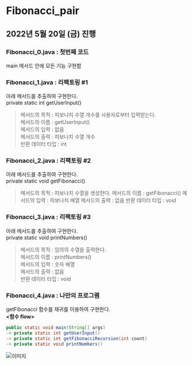 # Fibonacci_pair
## 2022년 5월 20일 (금) 진행
### Fibonacci_0.java : 첫번째 코드  
main 메서드 안에 모든 기능 구현함 
### Fibonacci_1.java : 리팩토링 #1
아래 메서드를 추출하여 구현한다.  
private static int getUserInput()
> 메서드의 목적 : 피보나치 수열 개수를 사용자로부터 입력받는다.  
메서드의 이름 : getUserInput()  
메서드의 입력 : 없음  
메서드의 출력 : 피보나치 수열 개수  
반환 데이터 타입 : int

### Fibonacci_2.java : 리팩토링 #2
아래 메서드를 추출하여 구현한다.  
private static void getFibonacci()
> 메서드의 목적 : 피보나치 수열을 생성한다.
메서드의 이름 : getFibonacci()
메서드의 입력 : 피보나치 배열
메서드의 출력 : 없음
반환 데이터 타입 : void

### Fibonacci_3.java : 리팩토링 #3
아래 메서드를 추출하여 구현한다.  
private static void printNumbers()
> 메서드의 목적 : 임의의 수열을 출력한다.  
메서드의 이름 : printNumbers()  
메서드의 입력 : 숫자 배열  
메서드의 출력 : 없음  
반환 데이터 타입 : void

### Fibonacci_4.java : 나만의 프로그램
getFibonacci 함수를 재귀를 이용하여 구현한다.  
**<함수 flow>**  
``` java
public static void main(String[] args)  
-> private static int getUserInput()  
-> private static int getFibonacciRecursion(int count)
-> private static void printNumbers()
```
![이미지](https://mblogthumb-phinf.pstatic.net/MjAxNzA2MjVfMTQ1/햣MDAxNDk4MzY5OTMxMjU5.b7T4_iUcVVnDaIxeA9QC6HcIdkipcEd12L_zUHPXwaog.ugJUmnxQvsQFuAEvDqDq6rFjJx07ckLSSaM2dOEvgtYg.PNG.archslave/1.png?type=w800)

